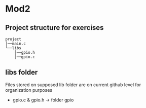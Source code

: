 # Mod2
## Project structure for exercises
```
project
│──main.c   
└──libs
    │──gpio.h
    │──gpio.c
```
## libs folder
Files stored on supposed lib folder are on current github level for organization purposes
- gpio.c & gpio.h -> folder gpio

